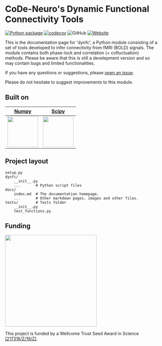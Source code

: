 # CoDe-Neuro's Dynamic Functional Connectivity Tools
[![Python package](https://github.com/CoDe-Neuro/dynfc/actions/workflows/python-package.yml/badge.svg)](https://github.com/CoDe-Neuro/dynfc/actions/workflows/python-package.yml)
[![codecov](https://codecov.io/gh/CoDe-Neuro/dynfc/branch/main/graph/badge.svg?token=EB7Z9AWZVN)](https://codecov.io/gh/CoDe-Neuro/dynfc) 
![GitHub](https://img.shields.io/github/license/CoDe-Neuro/dynfc)
[![Website](https://img.shields.io/badge/repo-Readme-2196F3)](https://github.com/CoDe-Neuro/dynfc)

This is the documentation page for 'dynfc', a Python module consisting of a set of tools developed to infer connectivity from fMRI (BOLD) signals. The module contains both phase-lock and correlation (+ cofluctuation) methods. Please be aware that this is still a develepment version and so may contain bugs and limited functionalities.

If you have any questions or suggestions, please [open an issue](https://github.com/CoDe-Neuro/dynfc/issues). 

Please do not hesitate to suggest improvements to this module.


## Built on

[Numpy](https://numpy.org)            |  [Scipy](https://www.scipy.org)
:-------------------------:|:-------------------------:
<img src="https://www.scipy.org/_static/images/numpylogoicon.png" width="100">  |  <img src=https://docs.scipy.org/doc/scipy-0.11.0/reference/_static/scipyshiny_small.png width="100">

## Project layout

    setup.py    
    dynfc/
        __init__.py
        ...       # Python script files  
    docs/
        index.md  # The documentation homepage.
        ...       # Other markdown pages, images and other files.
    tests/        # Tests folder
        __init__.py
        test_functions.py


## Funding

<img src="https://upload.wikimedia.org/wikipedia/commons/5/58/Wellcome_Trust_logo.svg" width="300">

This project is funded by a Wellcome Trust Seed Award in Science [[217316/Z/19/Z]](https://europepmc.org/grantfinder/grantdetails?query=pi%3A%22Batalle%2BD%22%2Bgid%3A%22217316%22%2Bga%3A%22Wellcome%20Trust%22).